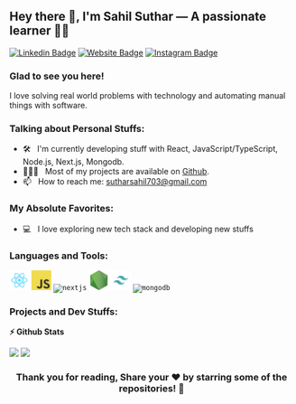 
## Hey there 👋, I'm Sahil Suthar — A passionate learner 👨‍💻

[![Linkedin Badge](https://img.shields.io/badge/-LinkedIn-0e76a8?style=flat-square&logo=Linkedin&logoColor=white)](https://www.linkedin.com/in/sahil-suthar-a078b1200/)
[![Website Badge](https://img.shields.io/badge/Website-3b5998?style=flat-square&logo=google-chrome&logoColor=white)](#)
[![Instagram Badge](https://img.shields.io/badge/-Instagram-e4405f?style=flat-square&logo=Instagram&logoColor=white)](https://www.instagram.com/xoxosahil/)
### Glad to see you here! &nbsp;

I love solving real world problems with technology and automating manual things with software.
### Talking about Personal Stuffs:

- 🛠 &nbsp; I'm currently developing stuff with React, JavaScript/TypeScript, Node.js, Next.js, Mongodb.
- 👨🏻‍💻 &nbsp; Most of my projects are available on [Github](https://github.com/SahilS-26).
- 📫 &nbsp; How to reach me: sutharsahil703@gmail.com

### My Absolute Favorites:

- 💻 &nbsp; I love exploring new tech stack and developing new stuffs

### Languages and Tools:

<code><img height="35" src="https://raw.githubusercontent.com/github/explore/80688e429a7d4ef2fca1e82350fe8e3517d3494d/topics/react/react.png" alt="react"></code>
<code><img height="35" src="https://raw.githubusercontent.com/github/explore/80688e429a7d4ef2fca1e82350fe8e3517d3494d/topics/javascript/javascript.png" alt="javascript"></code>
<code><img height="35" src="https://nextjs.org/static/favicon/favicon-32x32.png" alt="nextjs"></code>
<code><img height="35" src="https://raw.githubusercontent.com/github/explore/80688e429a7d4ef2fca1e82350fe8e3517d3494d/topics/nodejs/nodejs.png" alt="nodejs"></code>
<code><img height="35" src="https://raw.githubusercontent.com/github/explore/80688e429a7d4ef2fca1e82350fe8e3517d3494d/topics/tailwind/tailwind.png" alt="nodejs"></code>
<code><img height="35" src="https://encrypted-tbn0.gstatic.com/images?q=tbn%3AANd9GcSTTzPAw-55ssm1Im594xYZ9eRQu2JylrkYLg&usqp=CAU" alt="mongodb"></code>
<!-- <code><img height="35" src="https://raw.githubusercontent.com/github/explore/80688e429a7d4ef2fca1e82350fe8e3517d3494d/topics/typescript/typescript.png" alt="typescript"></code> -->
<!-- <code><img height="35" src="https://raw.githubusercontent.com/github/explore/80688e429a7d4ef2fca1e82350fe8e3517d3494d/topics/graphql/graphql.png" alt="graphql"></code> -->

### Projects and Dev Stuffs: 
<b>⚡ Github Stats</b>

  <img height="170em" src="https://github-readme-stats.vercel.app/api?username=SahilS-26&show_icons=false&hide_border=true&count_private=true&show_icons=true&theme=radical" />
  <img height="170em" src="https://github-readme-stats.vercel.app/api/top-langs/?username=SahilS-26&hide=html,Jupyter%20Notebook&show_icons=true&hide_border=true&layout=compact&langs_count=8&theme=radical"/>

<div align="center">

### Thank you for reading, Share your ❤️ by starring some of the repositories! 🌟

</div>

<!--
**SahilS-26/SahilS-26** is a ✨ _special_ ✨ repository because its `README.md` (this file) appears on your GitHub profile.

Here are some ideas to get you started:

- 🔭 I’m currently working on ...
- 🌱 I’m currently learning ...
- 👯 I’m looking to collaborate on ...
- 🤔 I’m looking for help with ...
- 💬 Ask me about ...
- 📫 How to reach me: ...
- 😄 Pronouns: ...
- ⚡ Fun fact: ...
-->
